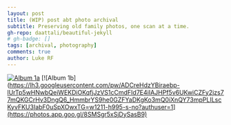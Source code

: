 ```yaml
---
layout: post
title: (WIP) post abt photo archival
subtitle: Preserving old family photos, one scan at a time.
gh-repo: daattali/beautiful-jekyll
# gh-badge: []
tags: [archival, photography]
comments: true
author: Luke RF
---
```


[![Album 1a](https://lh3.googleusercontent.com/pw/ADCreHdM2qtdArDy07_UyMF1GZQHCSyy1vxJ3GkH3tHGMga7oJDtnZJuouZo98oMmNPo-UyOu_HsOp3_U5OUZr_ZwfxAJtsa9HwWloXK4IA8SwfBRxk5TJ4p2slXLiEe3mws_FXULIwhHcEGOKKpt-7qAc5A=w1533-h995-s-no?authuser=1)](https://photos.app.goo.gl/HbmS7i1GJLWVNCfcA)
[![Album 1b](https://lh3.googleusercontent.com/pw/ADCreHdzYBiraebp-lUrTp5wHNwbQeiWEKDiOKqfjJzVS1cCmdFId7E4iIAJHPf5v6UKwiCZFy2jzs77mQKGCrHv3DngQ6_HmmbrYS9he0GZFYaDKgKo3mQ0iXnQY73mpPLILscKyvFKU3IabF0uSpXOwxTG=w1211-h995-s-no?authuser=1](https://photos.app.goo.gl/8SMSgr5xSjDySasB9)